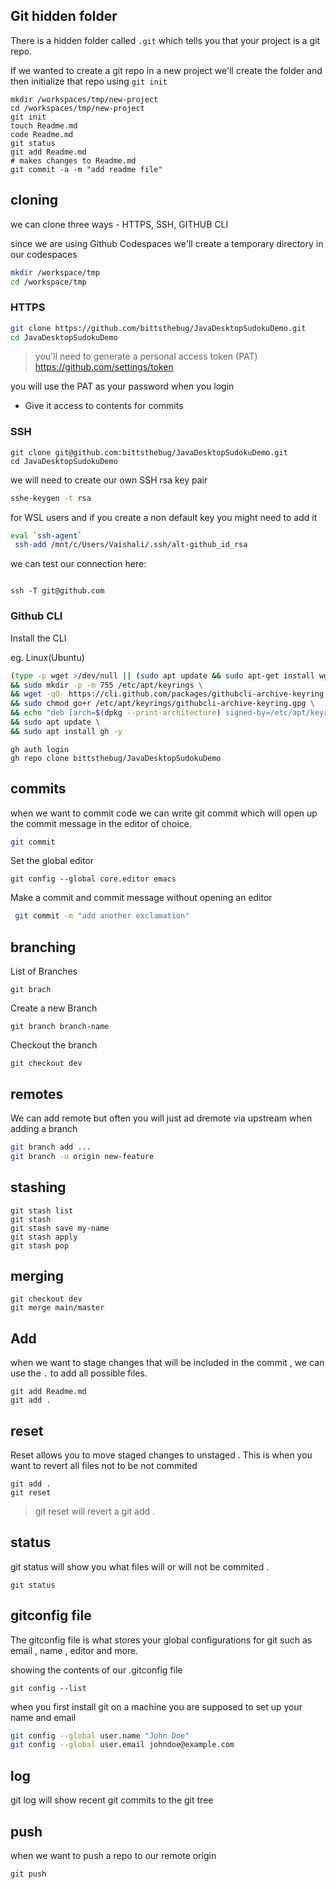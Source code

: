 ## Git hidden folder

There is a hidden folder called `.git` which tells you that your project is a git repo.

If we wanted to create a git repo in a new project we'll create the folder and then initialize that repo using `git init`
```
mkdir /workspaces/tmp/new-project
cd /workspaces/tmp/new-project
git init
touch Readme.md
code Readme.md
git status
git add Readme.md
# makes changes to Readme.md
git commit -a -m "add readme file"
```

## cloning 
we can clone three ways - HTTPS, SSH, GITHUB CLI

since we are using Github Codespaces we'll create a temporary directory in our codespaces 

```sh
mkdir /workspace/tmp
cd /workspace/tmp
```

### HTTPS
```sh 
git clone https://github.com/bittsthebug/JavaDesktopSudokuDemo.git 
cd JavaDesktopSudokuDemo
```
> you'll need to generate a personal access token (PAT)
https://github.com/settings/token

you will use the PAT as your password when you login

- Give it access to contents for commits 

### SSH
``` ssh
git clone git@github.com:bittsthebug/JavaDesktopSudokuDemo.git
cd JavaDesktopSudokuDemo
```
we will need to create our own SSH rsa key pair 

```sh 
sshe-keygen -t rsa
```

for WSL users and if you create a non default key you might need to add it
```sh 
eval `ssh-agent`
 ssh-add /mnt/c/Users/Vaishali/.ssh/alt-github_id_rsa
```

we can test our connection here:
```

ssh -T git@github.com
```

### Github CLI 

Install the CLI 

eg. Linux(Ubuntu)
```sh 
(type -p wget >/dev/null || (sudo apt update && sudo apt-get install wget -y)) \
&& sudo mkdir -p -m 755 /etc/apt/keyrings \
&& wget -qO- https://cli.github.com/packages/githubcli-archive-keyring.gpg | sudo tee /etc/apt/keyrings/githubcli-archive-keyring.gpg > /dev/null \
&& sudo chmod go+r /etc/apt/keyrings/githubcli-archive-keyring.gpg \
&& echo "deb [arch=$(dpkg --print-architecture) signed-by=/etc/apt/keyrings/githubcli-archive-keyring.gpg] https://cli.github.com/packages stable main" | sudo tee /etc/apt/sources.list.d/github-cli.list > /dev/null \
&& sudo apt update \
&& sudo apt install gh -y
```

```
gh auth login
gh repo clone bittsthebug/JavaDesktopSudokuDemo
```


## commits 

when we want to commit code we can write git commit which will open up the commit message in the editor of choice.

```sh
git commit
```

Set the global editor 
```
git config --global core.editor emacs
```
Make a commit and commit message without opening an editor

```sh
 git commit -m "add another exclamation"
 ```

## branching

List of Branches 

```
git brach
```

Create a new Branch 
```
git branch branch-name
```

Checkout the branch

```
git checkout dev
```



## remotes 

We can add remote but often you will just ad dremote via upstream when adding a branch 

```sh
git branch add ...
git branch -u origin new-feature
```

## stashing
```
git stash list
git stash 
git stash save my-name
git stash apply 
git stash pop
```

## merging

```
git checkout dev
git merge main/master
```

## Add 
 when we want to stage changes that will be included in the commit , we can use the `.` to add all possible files.
```
git add Readme.md
git add . 
```

## reset

Reset allows you to move staged changes to unstaged .
This is when you want to revert all files not to be not commited 

```
git add . 
git reset
```

> git reset will revert a git add .

## status 

git status will show you what files will or will not be commited .

```
git status 
```

## gitconfig file
 The gitconfig file is what stores your global configurations for git such as email , name , editor and more.

showing the contents of our .gitconfig file
 ```
 git config --list
 ```

 when you first install git on a machine you are supposed to set up your name and email

 ```sh
git config --global user.name "John Doe"
git config --global user.email johndoe@example.com
```

## log 

git log will show recent git commits to the git tree

## push

when we want to push a repo to our remote origin

```
git push
```